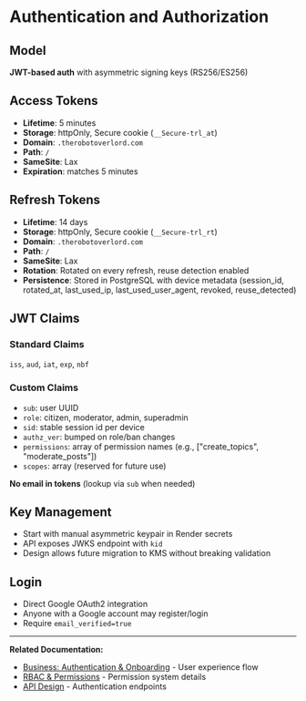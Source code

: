 # Authentication and Authorization

## Model

**JWT-based auth** with asymmetric signing keys (RS256/ES256)

## Access Tokens

- **Lifetime**: 5 minutes
- **Storage**: httpOnly, Secure cookie (`__Secure-trl_at`)
- **Domain**: `.therobotoverlord.com`
- **Path**: `/`
- **SameSite**: Lax
- **Expiration**: matches 5 minutes

## Refresh Tokens

- **Lifetime**: 14 days
- **Storage**: httpOnly, Secure cookie (`__Secure-trl_rt`)
- **Domain**: `.therobotoverlord.com`
- **Path**: `/`
- **SameSite**: Lax
- **Rotation**: Rotated on every refresh, reuse detection enabled
- **Persistence**: Stored in PostgreSQL with device metadata (session_id, rotated_at, last_used_ip, last_used_user_agent, revoked, reuse_detected)

## JWT Claims

### Standard Claims
`iss`, `aud`, `iat`, `exp`, `nbf`

### Custom Claims
- `sub`: user UUID
- `role`: citizen, moderator, admin, superadmin
- `sid`: stable session id per device
- `authz_ver`: bumped on role/ban changes
- `permissions`: array of permission names (e.g., ["create_topics", "moderate_posts"])
- `scopes`: array (reserved for future use)

**No email in tokens** (lookup via `sub` when needed)

## Key Management

- Start with manual asymmetric keypair in Render secrets
- API exposes JWKS endpoint with `kid`
- Design allows future migration to KMS without breaking validation

## Login

- Direct Google OAuth2 integration
- Anyone with a Google account may register/login
- Require `email_verified=true`

---

**Related Documentation:**
- [Business: Authentication & Onboarding](../business-requirements/05-auth-onboarding.md) - User experience flow
- [RBAC & Permissions](./08-rbac-permissions.md) - Permission system details
- [API Design](./04-api-design.md) - Authentication endpoints
